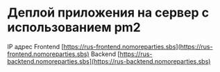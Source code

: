 # Деплой приложения на сервер с использованием pm2

IP адрес
Frontend [https://rus-frontend.nomoreparties.sbs](https://rus-frontend.nomoreparties.sbs)
Backend [https://rus-backtend.nomoreparties.sbs](https://rus-backtend.nomoreparties.sbs)
